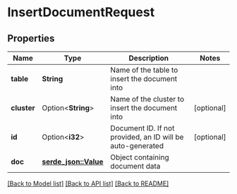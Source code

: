 # InsertDocumentRequest

## Properties

Name | Type | Description | Notes
------------ | ------------- | ------------- | -------------
**table** | **String** | Name of the table to insert the document into | 
**cluster** | Option<**String**> | Name of the cluster to insert the document into | [optional]
**id** | Option<**i32**> | Document ID. If not provided, an ID will be auto-generated  | [optional]
**doc** | [**serde_json::Value**](.md) | Object containing document data  | 

[[Back to Model list]](../README.md#documentation-for-models) [[Back to API list]](../README.md#documentation-for-api-endpoints) [[Back to README]](../README.md)


